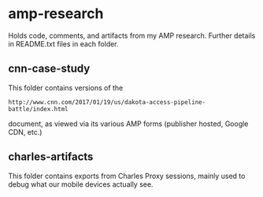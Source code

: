 # amp-research

Holds code, comments, and artifacts from my AMP research.  Further details in README.txt files in each folder. 

## cnn-case-study

This folder contains versions of the 

    http://www.cnn.com/2017/01/19/us/dakota-access-pipeline-battle/index.html
    
document, as viewed via its various AMP forms (publisher hosted, Google CDN, etc.)

## charles-artifacts

This folder contains exports from Charles Proxy sessions, mainly used to debug what our mobile devices actually see.